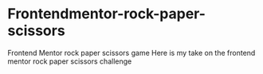 # Frontendmentor-rock-paper-scissors
Frontend Mentor rock paper scissors game
Here is my take on the frontend mentor rock paper scissors challenge 